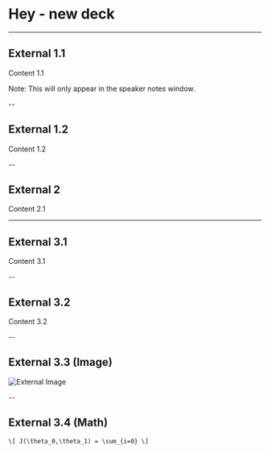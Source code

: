 # Hey - new deck

---

## External 1.1

Content 1.1

Note: This will only appear in the speaker notes window.

--

## External 1.2

Content 1.2

--

## External 2

Content 2.1

---

## External 3.1

Content 3.1

--

## External 3.2

Content 3.2

--

## External 3.3 (Image)

![External Image](https://s3.amazonaws.com/static.slid.es/logo/v2/slides-symbol-512x512.png)

--

## External 3.4 (Math)

`\[ J(\theta_0,\theta_1) = \sum_{i=0} \]`
